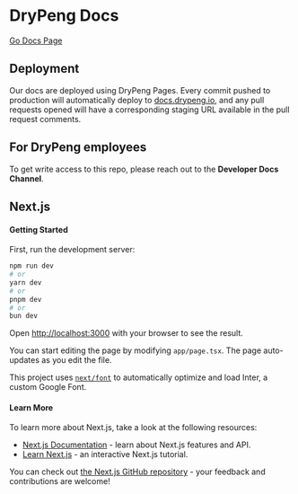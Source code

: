 # DryPeng Docs
[Go Docs Page](https://docs.drypeng.io/)

## Deployment

Our docs are deployed using DryPeng Pages. Every commit pushed to production will automatically deploy to [docs.drypeng.io](https://docs.drypeng.io), and any pull requests opened will have a corresponding staging URL available in the pull request comments.

## For DryPeng employees

To get write access to this repo, please reach out to the **Developer Docs Channel**.

## Next.js

#### Getting Started

First, run the development server:

```bash
npm run dev
# or
yarn dev
# or
pnpm dev
# or
bun dev
```

Open [http://localhost:3000](http://localhost:3000) with your browser to see the result.

You can start editing the page by modifying `app/page.tsx`. The page auto-updates as you edit the file.

This project uses [`next/font`](https://nextjs.org/docs/basic-features/font-optimization) to automatically optimize and load Inter, a custom Google Font.

#### Learn More

To learn more about Next.js, take a look at the following resources:

- [Next.js Documentation](https://nextjs.org/docs) - learn about Next.js features and API.
- [Learn Next.js](https://nextjs.org/learn) - an interactive Next.js tutorial.

You can check out [the Next.js GitHub repository](https://github.com/vercel/next.js/) - your feedback and contributions are welcome!